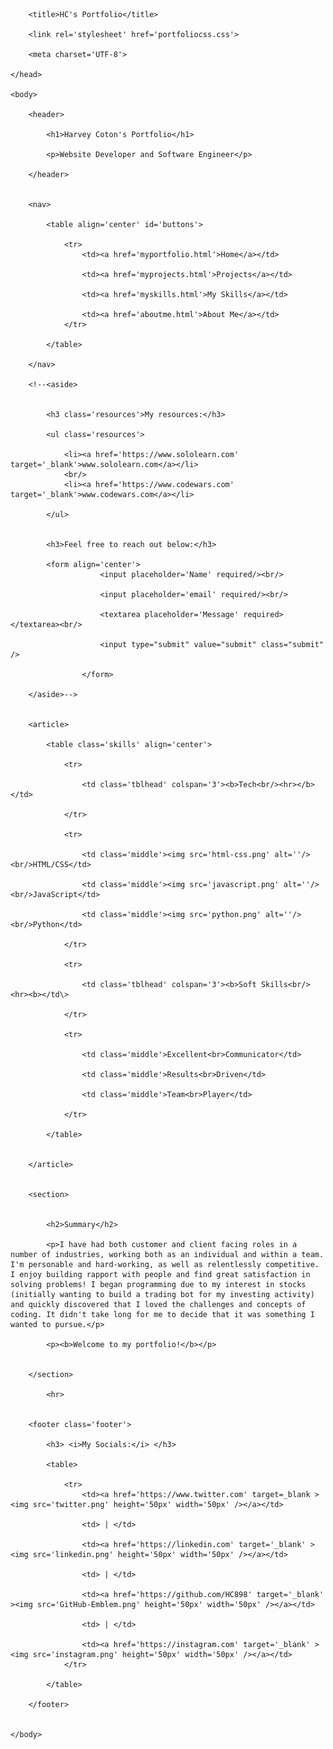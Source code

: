 <!DOCTYPE HTML>
<html>
	<head>

		<title>HC's Portfolio</title>

		<link rel='stylesheet' href='portfoliocss.css'>

		<meta charset='UTF-8'>

	</head>

	<body>

		<header>

			<h1>Harvey Coton's Portfolio</h1>

			<p>Website Developer and Software Engineer</p>

		</header>


		<nav>
		
			<table align='center' id='buttons'>

				<tr>	
					<td><a href='myportfolio.html'>Home</a></td>
					
					<td><a href='myprojects.html'>Projects</a></td>
					
					<td><a href='myskills.html'>My Skills</a></td>

					<td><a href='aboutme.html'>About Me</a></td>
				</tr>

			</table>

		</nav>	

		<!--<aside>

				
			<h3 class='resources'>My resources:</h3>

			<ul class='resources'>

				<li><a href='https://www.sololearn.com' target='_blank'>www.sololearn.com</a></li>
				<br/>
				<li><a href='https://www.codewars.com' target='_blank'>www.codewars.com</a></li>

			</ul>
		

			<h3>Feel free to reach out below:</h3>

			<form align='center'>
                		<input placeholder='Name' required/><br/>

                		<input placeholder='email' required/><br/>

                		<textarea placeholder='Message' required></textarea><br/>

                		<input type="submit" value="submit" class="submit" />

            		</form>

		</aside>-->


		<article>

			<table class='skills' align='center'>

				<tr>

					<td class='tblhead' colspan='3'><b>Tech<br/><hr></b></td>

				</tr>

				<tr>

					<td class='middle'><img src='html-css.png' alt=''/><br/>HTML/CSS</td>

					<td class='middle'><img src='javascript.png' alt=''/><br/>JavaScript</td>

					<td class='middle'><img src='python.png' alt=''/><br/>Python</td>

				</tr>

				<tr>

					<td class='tblhead' colspan='3'><b>Soft Skills<br/><hr><b></td\>

				</tr>

				<tr>

					<td class='middle'>Excellent<br>Communicator</td>

					<td class='middle'>Results<br>Driven</td>

					<td class='middle'>Team<br>Player</td>

				</tr>

			</table>


		</article>

		
		<section>


			<h2>Summary</h2>

			<p>I have had both customer and client facing roles in a number of industries, working both as an individual and within a team. I'm personable and hard-working, as well as relentlessly competitive. I enjoy building rapport with people and find great satisfaction in solving problems! I began programming due to my interest in stocks (initially wanting to build a trading bot for my investing activity) and quickly discovered that I loved the challenges and concepts of coding. It didn't take long for me to decide that it was something I wanted to pursue.</p>

			<p><b>Welcome to my portfolio!</b></p>


		</section>
	
			<hr>


		<footer class='footer'>

			<h3> <i>My Socials:</i> </h3>

			<table>

				<tr>
					<td><a href='https://www.twitter.com' target=_blank ><img src='twitter.png' height='50px' width='50px' /></a></td>

					<td> | </td>

					<td><a href='https://linkedin.com' target='_blank' ><img src='linkedin.png' height='50px' width='50px' /></a></td>

					<td> | </td>

					<td><a href='https://github.com/HC898' target='_blank' ><img src='GitHub-Emblem.png' height='50px' width='50px' /></a></td>

					<td> | </td>

					<td><a href='https://instagram.com' target='_blank' ><img src='instagram.png' height='50px' width='50px' /></a></td>
				</tr>

			</table>

		</footer>


	</body>
</html>
